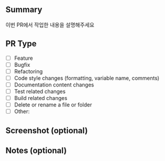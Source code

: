 ## Summary
이번 PR에서 작업한 내용을 설명해주세요

## PR Type
- [ ] Feature
- [ ] Bugfix
- [ ] Refactoring
- [ ] Code style changes (formatting, variable name, comments)
- [ ] Documentation content changes
- [ ] Test related changes
- [ ] Build related changes
- [ ] Delete or rename a file or folder
- [ ] Other:

## Screenshot (optional)

## Notes (optional)